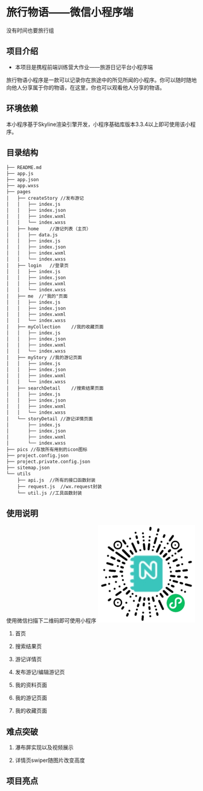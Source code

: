 # 旅行物语——微信小程序端
没有时间也要旅行组
## 项目介绍
- 本项目是携程前端训练营大作业——旅游日记平台小程序端

旅行物语小程序是一款可以记录你在旅途中的所见所闻的小程序。你可以随时随地向他人分享属于你的物语，在这里，你也可以观看他人分享的物语。

## 环境依赖
本小程序基于Skyline渲染引擎开发，小程序基础库版本3.3.4以上即可使用该小程序。

## 目录结构
```
├── README.md
├── app.js
├── app.json
├── app.wxss
├── pages
│   ├── createStory //发布游记
│   │   ├── index.js
│   │   ├── index.json
│   │   ├── index.wxml
│   │   └── index.wxss
│   ├── home    //游记列表（主页）
│   │   ├── data.js
│   │   ├── index.js
│   │   ├── index.json
│   │   ├── index.wxml
│   │   └── index.wxss
│   ├── login   //登录页
│   │   ├── index.js
│   │   ├── index.json
│   │   ├── index.wxml
│   │   └── index.wxss
│   ├── me  //"我的"页面
│   │   ├── index.js
│   │   ├── index.json
│   │   ├── index.wxml
│   │   └── index.wxss
│   ├── myCollection    //我的收藏页面
│   │   ├── index.js
│   │   ├── index.json
│   │   ├── index.wxml
│   │   └── index.wxss
│   ├── myStory //我的游记页面
│   │   ├── index.js
│   │   ├── index.json
│   │   ├── index.wxml
│   │   └── index.wxss
│   ├── searchDetail    //搜索结果页面
│   │   ├── index.js
│   │   ├── index.json
│   │   ├── index.wxml
│   │   └── index.wxss
│   └── storyDetail //游记详情页面
│       ├── index.js
│       ├── index.json
│       ├── index.wxml
│       └── index.wxss
├── pics //存放所有用到的icon图标
├── project.config.json
├── project.private.config.json
├── sitemap.json
└── utils
    ├── api.js  //所有的接口函数封装
    ├── request.js  //wx.request封装
    └── util.js //工具函数封装
```
## 使用说明
使用微信扫描下二维码即可使用小程序
![小程序码](./readmePic/gh_ecd2332eb518_258.jpg)

1. 首页

2. 搜索结果页

3. 游记详情页

4. 发布游记/编辑游记页

5. 我的资料页面

6. 我的游记页面

7. 我的收藏页面

## 难点突破
1. 瀑布屏实现以及视频展示

2. 详情页swiper随图片改变高度

## 项目亮点
